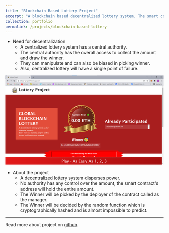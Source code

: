 ```yaml
---
title: "Blockchain Based Lottery Project"
excerpt: "A blockchain based decentralized lottery system. The smart contract is deployed over Ethereum's Rinkeby Test Network.<br/><img src='/images/lottery.png'>"
collection: portfolio
permalink: /projects/blockchain-based-lottery
---
```


* Need for decentralization
    * A centralized lottery system has a central authority.
    * The central authority has the overall access to collect the amount and draw the winner.
    * They can manipulate and can also be biased in picking winner.
    * Also, centralized lottery will have a single point of failure.

<img src='/images/lottery.png'>

* About the project
    * A decentralized lottery system disperses power.
    * No authority has any control over the amount, the smart contract's address will hold the entire amount.
    * The Winner will be picked by the deployer of the contract called as the manager.
    * The Winner will be decided by the random function which is cryptographically hashed and is almost impossible to predict.

<hr>



Read more about project on <a href="https://github.com/ath-vk/Lottery_Project?tab=readme-ov-file" target="_blank" rel="noopener noreferrer">github</a>.
